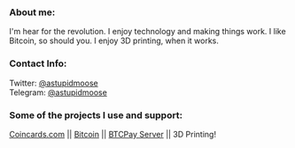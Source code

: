 ### About me:
I'm hear for the revolution. I enjoy technology and making things work. I like Bitcoin, so should you. I enjoy 3D printing, when it works. 

### Contact Info:
Twitter: [@astupidmoose](https://twitter.com/astupidmoose)  
Telegram: [@astupidmoose](https://t.me/astupidmoose)  

### Some of the projects I use and support:

[Coincards.com](https://coincards.com) || [Bitcoin](https://bitcoin.org/en/) || [BTCPay Server](https://github.com/btcpayserver/btcpayserver) || 3D Printing! 

<!--
**astupidmoose/astupidmoose** is a ✨ _special_ ✨ repository because its `README.md` (this file) appears on your GitHub profile.

Here are some ideas to get you started:

- 🔭 I’m currently working on ...
- 🌱 I’m currently learning ...
- 👯 I’m looking to collaborate on ...
- 🤔 I’m looking for help with ...
- 💬 Ask me about ...


- 📫 How to reach me: ...
- 😄 Pronouns: ...
- ⚡ Fun fact: ...
-->
